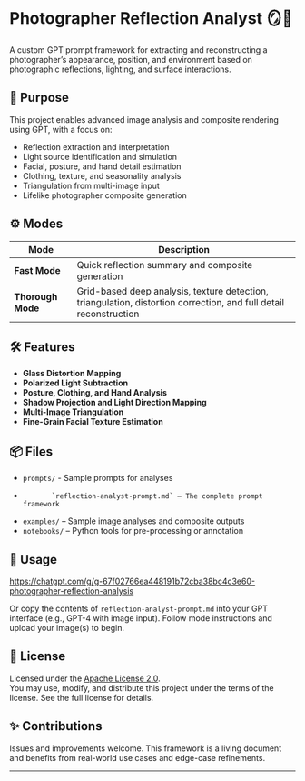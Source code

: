 # Photographer Reflection Analyst 🪞📸

A custom GPT prompt framework for extracting and reconstructing a photographer’s appearance, position, and environment based on photographic reflections, lighting, and surface interactions.

## 🧠 Purpose

This project enables advanced image analysis and composite rendering using GPT, with a focus on:

- Reflection extraction and interpretation
- Light source identification and simulation
- Facial, posture, and hand detail estimation
- Clothing, texture, and seasonality analysis
- Triangulation from multi-image input
- Lifelike photographer composite generation

## ⚙️ Modes

| Mode        | Description |
|-------------|-------------|
| **Fast Mode** | Quick reflection summary and composite generation |
| **Thorough Mode** | Grid-based deep analysis, texture detection, triangulation, distortion correction, and full detail reconstruction |

## 🛠️ Features

- **Glass Distortion Mapping**  
- **Polarized Light Subtraction**  
- **Posture, Clothing, and Hand Analysis**  
- **Shadow Projection and Light Direction Mapping**  
- **Multi-Image Triangulation**  
- **Fine-Grain Facial Texture Estimation**  

## 📦 Files

- `prompts/` - Sample prompts for analyses
-            `reflection-analyst-prompt.md` – The complete prompt framework
- `examples/` – Sample image analyses and composite outputs
- `notebooks/` – Python tools for pre-processing or annotation

## 🚀 Usage

https://chatgpt.com/g/g-67f02766ea448191b72cba38bc4c3e60-photographer-reflection-analysis

Or copy the contents of `reflection-analyst-prompt.md` into your GPT interface (e.g., GPT-4 with image input). Follow mode instructions and upload your image(s) to begin.

## 📜 License

Licensed under the [Apache License 2.0](LICENSE).  
You may use, modify, and distribute this project under the terms of the license. See the full license for details.

## ✨ Contributions

Issues and improvements welcome. This framework is a living document and benefits from real-world use cases and edge-case refinements.

---


